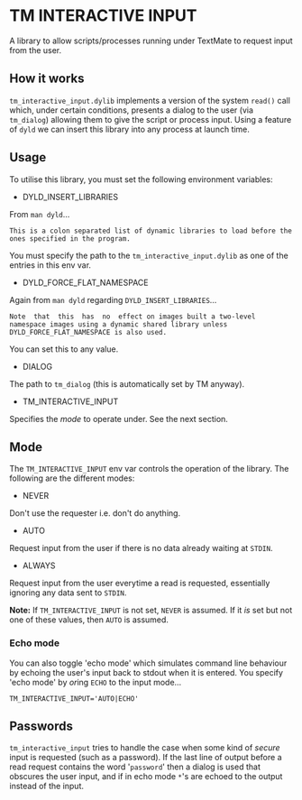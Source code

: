 # TM INTERACTIVE INPUT

A library to allow scripts/processes running under TextMate to request input from the user.

## How it works

`tm_interactive_input.dylib` implements a version of the system `read()` call which, under certain conditions, presents a dialog to the user (via `tm_dialog`) allowing them to give the script or process input. Using a feature of `dyld` we can insert this library into any process at launch time.

## Usage

To utilise this library, you must set the following environment variables:

* DYLD\_INSERT_LIBRARIES

From `man dyld`…

	This is a colon separated list of dynamic libraries to load before the ones specified in the program.

You must specify the path to the `tm_interactive_input.dylib` as one of the entries in this env var.

* DYLD\_FORCE\_FLAT_NAMESPACE

Again from `man dyld` regarding `DYLD_INSERT_LIBRARIES`…

	Note  that  this  has  no  effect on images built a two-level namespace images using a dynamic shared library unless DYLD_FORCE_FLAT_NAMESPACE is also used.

You can set this to any value.

* DIALOG

The path to `tm_dialog` (this is automatically set by TM anyway).

* TM\_INTERACTIVE_INPUT

Specifies the *mode* to operate under. See the next section.

## Mode

The `TM_INTERACTIVE_INPUT` env var controls the operation of the library. The following are the different modes:

* NEVER

Don't use the requester i.e. don't do anything.

* AUTO

Request input from the user if there is no data already waiting at `STDIN`.

* ALWAYS

Request input from the user everytime a read is requested, essentially ignoring any data sent to `STDIN`.

**Note:** If `TM_INTERACTIVE_INPUT` is not set, `NEVER` is assumed. If it *is* set but not one of these values, then `AUTO` is assumed.

### Echo mode

You can also toggle 'echo mode' which simulates command line behaviour by echoing the user's input back to stdout when it is entered. You specify 'echo mode' by *or*ing `ECHO` to the input mode…

	TM_INTERACTIVE_INPUT='AUTO|ECHO'

## Passwords

`tm_interactive_input` tries to handle the case when some kind of *secure* input is requested (such as a password). If the last line of output before a read request contains the word '`password`' then a dialog is used that obscures the user input, and if in echo mode `*`'s are echoed to the output instead of the input.
